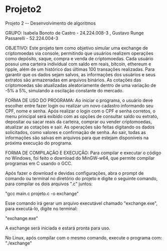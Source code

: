 # Projeto2
Projeto 2 -- Desenvolvimento de algoritmos

GRUPO:
Isabela Bonoto de Castro - 24.224.008-3
,
Gustavo Runge Passarelli - 52.224.004-3

OBJETIVO:
Este projeto tem como objetivo simular uma exchange de criptomoedas via console, permitindo que usuários realizem operações como depósito, saque, compra e venda de
criptomoedas. Cada usuário possui uma carteira individual com saldo em reais, bitcoin, ethereum e ripple, além de um histórico das últimas 100 transações realizadas.
Para garantir que os dados sejam salvos, as informações dos usuários e seus extratos são armazenadas em arquivos binários. As cotações das criptomoedas são atualizadas
aleatoriamente dentro de uma variação de -5% a 5%, simulando a oscilação constante do mercado.

FORMA DE USO DO PROGRAMA:
Ao iniciar o programa, o usuário deve escolher entre fazer login ou realizar um novo cadastro informando seu CPF, nome e senha. Após realizar o login com o CPF e senha
corretos, o menu principal será exibido com as opções de consultar saldo ou extrato, depositar ou sacar reais da carteira, comprar ou vender criptomoedas, atualizar as
cotações e sair. As operações são feitas digitando os dados solicitados, como valores e confirmação de senha. Ao sair, todas as informações são salvas em arquivos para
que estejam disponíveis na próxima execução do programa.

FORMA DE COMPILAÇÃO E EXECUÇÃO:
Para compilar e executar o código no Windows, foi feito o download do MinGW-w64, que permite compilar programas em C usando o GCC.

Após fazer o download e devidas configurações, abra o prompt de comando ou terminal no diretório do projeto e digite o seguinte comando, para compilar os dois arquivos ".c" juntos:

"gcc main.c projeto.c -o exchange"

Esse comando irá gerar um arquivo executável chamado "exchange.exe", para executá-lo, digite no terminal:

"exchange.exe"

A exchange será iniciada e estará pronta para uso.

No Linux, após compilar com o mesmo comando, execute o programa com:
"./exchange"
